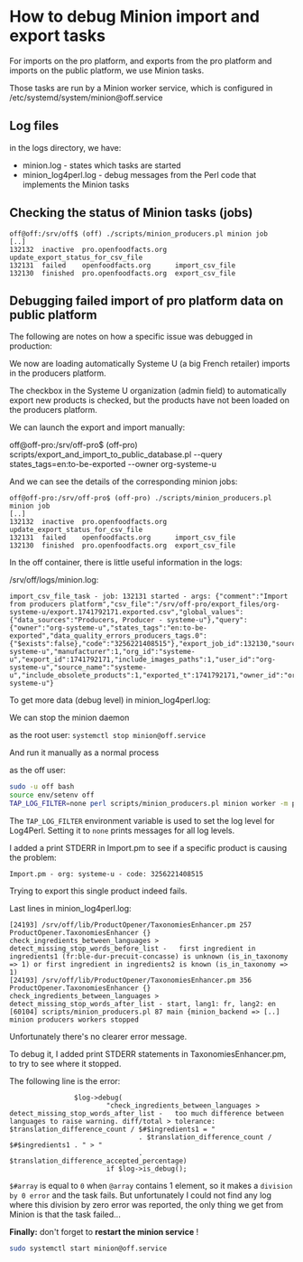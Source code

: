 # How to debug Minion import and export tasks

For imports on the pro platform, and exports from the pro platform and imports on the public platform, we use Minion tasks.

Those tasks are run by a Minion worker service, which is configured in /etc/systemd/system/minion\@off.service

## Log files

in the logs directory, we have:
- minion.log - states which tasks are started
- minion_log4perl.log - debug messages from the Perl code that implements the Minion tasks

## Checking the status of Minion tasks (jobs)

```
off@off:/srv/off$ (off) ./scripts/minion_producers.pl minion job 
[..]
132132  inactive  pro.openfoodfacts.org  update_export_status_for_csv_file
132131  failed    openfoodfacts.org      import_csv_file
132130  finished  pro.openfoodfacts.org  export_csv_file
```

## Debugging failed import of pro platform data on public platform

The following are notes on how a specific issue was debugged in production:

We now are loading automatically Systeme U (a big French retailer) imports in the producers platform.

The checkbox in the Systeme U organization (admin field) to automatically export new products is checked, but the products have not been loaded on the producers platform.

We can launch the export and import manually:

off@off-pro:/srv/off-pro$ (off-pro) scripts/export_and_import_to_public_database.pl --query states_tags=en:to-be-exported --owner org-systeme-u

And we can see the details of the corresponding minion jobs:

```
off@off-pro:/srv/off-pro$ (off-pro) ./scripts/minion_producers.pl minion job
[..]
132132  inactive  pro.openfoodfacts.org  update_export_status_for_csv_file
132131  failed    openfoodfacts.org      import_csv_file
132130  finished  pro.openfoodfacts.org  export_csv_file
```

In the off container, there is little useful information in the logs:

/srv/off/logs/minion.log:

```
import_csv_file_task - job: 132131 started - args: {"comment":"Import from producers platform","csv_file":"/srv/off-pro/export_files/org-systeme-u/export.1741792171.exported.csv","global_values":{"data_sources":"Producers, Producer - systeme-u"},"query":{"owner":"org-systeme-u","states_tags":"en:to-be-exported","data_quality_errors_producers_tags.0":{"$exists":false},"code":"3256221408515"},"export_job_id":132130,"source_id":"org-systeme-u","manufacturer":1,"org_id":"systeme-u","export_id":1741792171,"include_images_paths":1,"user_id":"org-systeme-u","source_name":"systeme-u","include_obsolete_products":1,"exported_t":1741792171,"owner_id":"org-systeme-u"}
```

To get more data (debug level) in minion_log4perl.log:

We can stop the minion daemon

as the root user: `systemctl stop minion@off.service`

And run it manually as a normal process

as the off user:
```bash
sudo -u off bash
source env/setenv off
TAP_LOG_FILTER=none perl scripts/minion_producers.pl minion worker -m production
```

The `TAP_LOG_FILTER` environment variable is used to set the log level for Log4Perl. Setting it to `none` prints messages for all log levels.

I added a print STDERR in Import.pm to see if a specific product is causing the problem:

```
Import.pm - org: systeme-u - code: 3256221408515
```

Trying to export this single product indeed fails.

Last lines in minion_log4perl.log:

```
[24193] /srv/off/lib/ProductOpener/TaxonomiesEnhancer.pm 257 ProductOpener.TaxonomiesEnhancer {} check_ingredients_between_languages > detect_missing_stop_words_before_list -   first ingredient in ingredients1 (fr:ble-dur-precuit-concasse) is unknown (is_in_taxonomy => 1) or first ingredient in ingredients2 is known (is_in_taxonomy => 1)
[24193] /srv/off/lib/ProductOpener/TaxonomiesEnhancer.pm 356 ProductOpener.TaxonomiesEnhancer {} check_ingredients_between_languages > detect_missing_stop_words_after_list - start, lang1: fr, lang2: en
[60104] scripts/minion_producers.pl 87 main {minion_backend => [..] minion producers workers stopped
```

Unfortunately there's no clearer error message.

To debug it, I added print STDERR statements in TaxonomiesEnhancer.pm, to try to see where it stopped.

The following line is the error:

```
                $log->debug(
                        "check_ingredients_between_languages > detect_missing_stop_words_after_list -   too much difference between languages to raise warning. diff/total > tolerance: $translation_difference_count / $#$ingredients1 = "
                                . $translation_difference_count / $#$ingredients1 . " > "
                                . $translation_difference_accepted_percentage)
                        if $log->is_debug();
```

`$#array` is equal to `0` when `@array` contains 1 element, so it makes a `division by 0 error` and the task fails. But unfortunately I could not find any log where this division by zero error was reported, the only thing we get from Minion is that the task failed...


**Finally:** don't forget to **restart the minion service** !

```bash
sudo systemctl start minion@off.service
